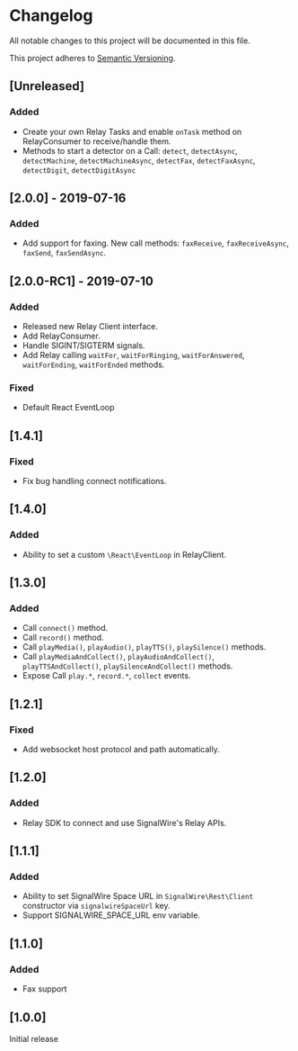 # Changelog
All notable changes to this project will be documented in this file.

This project adheres to [Semantic Versioning](https://semver.org/spec/v2.0.0.html).

## [Unreleased]
### Added
- Create your own Relay Tasks and enable `onTask` method on RelayConsumer to receive/handle them.
- Methods to start a detector on a Call: `detect`, `detectAsync`, `detectMachine`, `detectMachineAsync`, `detectFax`, `detectFaxAsync`, `detectDigit`, `detectDigitAsync`

## [2.0.0] - 2019-07-16
### Added
- Add support for faxing. New call methods: `faxReceive`, `faxReceiveAsync`, `faxSend`, `faxSendAsync`.

## [2.0.0-RC1] - 2019-07-10
### Added
- Released new Relay Client interface.
- Add RelayConsumer.
- Handle SIGINT/SIGTERM signals.
- Add Relay calling `waitFor`, `waitForRinging`, `waitForAnswered`, `waitForEnding`, `waitForEnded` methods.
### Fixed
- Default React EventLoop

## [1.4.1]
### Fixed
- Fix bug handling connect notifications.

## [1.4.0]
### Added
- Ability to set a custom `\React\EventLoop` in RelayClient.

## [1.3.0]
### Added
- Call `connect()` method.
- Call `record()` method.
- Call `playMedia()`, `playAudio()`, `playTTS()`, `playSilence()` methods.
- Call `playMediaAndCollect()`, `playAudioAndCollect()`, `playTTSAndCollect()`, `playSilenceAndCollect()` methods.
- Expose Call `play.*`, `record.*`, `collect` events.

## [1.2.1]
### Fixed
- Add websocket host protocol and path automatically.

## [1.2.0]
### Added
- Relay SDK to connect and use SignalWire's Relay APIs.

## [1.1.1]
### Added
- Ability to set SignalWire Space URL in `SignalWire\Rest\Client` constructor via `signalwireSpaceUrl` key.
- Support SIGNALWIRE_SPACE_URL env variable.

## [1.1.0]
### Added
- Fax support

## [1.0.0]

Initial release

<!---
### Added
### Changed
### Removed
### Fixed
### Security
-->
